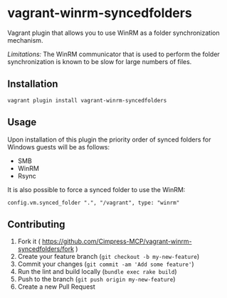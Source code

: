 # vagrant-winrm-syncedfolders

Vagrant plugin that allows you to use WinRM as a folder synchronization mechanism.

*Limitations:* The WinRM communicator that is used to perform the folder synchronization is known to be slow for large numbers of files.

## Installation

    vagrant plugin install vagrant-winrm-syncedfolders

## Usage

Upon installation of this plugin the priority order of synced folders for Windows guests will be as follows:

  - SMB
  - WinRM
  - Rsync

It is also possible to force a synced folder to use the WinRM:

    config.vm.synced_folder ".", "/vagrant", type: "winrm"

## Contributing

1. Fork it ( https://github.com/Cimpress-MCP/vagrant-winrm-syncedfolders/fork )
2. Create your feature branch (`git checkout -b my-new-feature`)
3. Commit your changes (`git commit -am 'Add some feature'`)
4. Run the lint and build locally (`bundle exec rake build`)
5. Push to the branch (`git push origin my-new-feature`)
6. Create a new Pull Request
